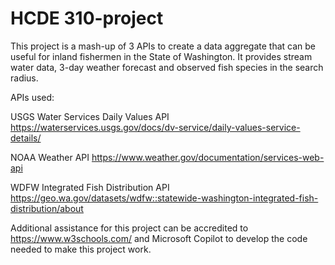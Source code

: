 
# HCDE 310-project

This project is a mash-up of 3 APIs to create a data aggregate that can be 
useful for inland fishermen in the State of Washington. It provides stream water data, 
3-day weather forecast and observed fish species in the search radius.

APIs used: 

USGS Water Services Daily Values API https://waterservices.usgs.gov/docs/dv-service/daily-values-service-details/

NOAA Weather API https://www.weather.gov/documentation/services-web-api

WDFW Integrated Fish Distribution API https://geo.wa.gov/datasets/wdfw::statewide-washington-integrated-fish-distribution/about

Additional assistance for this project can be accredited to https://www.w3schools.com/ and Microsoft Copilot to develop the code
needed to make this project work.

